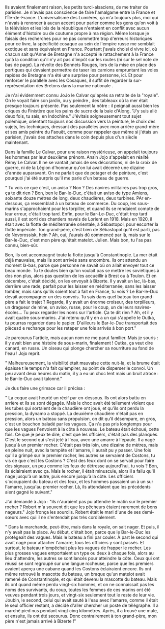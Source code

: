 

Ils avaient finalement raison, les petits turci-alsaciens, de me traiter de parisien. Je n'avais pas conscience de faire l'amalgame entre la France et l'Île-de-France. L'universalisme des Lumières, ça m'a toujours plus, moi qui n'avais à renoncer à aucun accent pour parler comme les gens qu'on voit à la télévision et les lois de la république n'entaient en conflit avec aucun élément d'histoire ou de coutume propre à ma région. 
Même lorsque je faisais des recherches pour ne pas commettre trop d'erreurs historiques pour ce livre, la spécificité cosaque au sein de l'empire russe me semblait exotique et sans équivalent en France. 
Pourtant j'avais choisi d vivre ici, où chacun sait qu'Anne de Bretagne n'a accepté le rattachement à la France qu'à la condition qu'il n'y ait pas d'impôt sur les routes (ni sur le sel note de bas de page). La révolte des Bonnets Rouges, lors de la mise en place des portiques qui devaient permettre de taxer les camions empruntant les voies rapides de Bretagne n'a été une surprise pour personne, ici. 
Et pour renforcer le parallèle avec les Cosaques, il suffit de regarder la sur-représentation des Bretons dans la marine nationale . 

Je n'ai évidemment connu JoJo le Calvar qu'après sa retraite de la "royale". On le voyait faire son jardin, ou y peindre , des tableaux où la mer était presque toujours présente. Pas seulement la nôtre : il peignait aussi bien les criques du Finistère que les pains de sucre de la baie d'Along. 
"J'y suis allé deux fois, tu sais, en Indochine."
J'évitais soigneusement tout sujet polémique, orientant toujours nos discussion vers la peinture, le choix des sujets, les techniques, dressant des parallèles avec mon arrière grand-mère et ses amis peintre du Faouët, comme pour rappeler que même si j'étais un parisien, j'avais des attaches dans le coin depuis plus d'un siècle maintenant. 

Dans la famille Le Calvar, pour une raison mystérieuse, on appelait toujours les hommes par leur deuxième prénom. Ansin Jojo s'appelait en réalité Rémy Le Calvar. Il ne se vantait jamais de ses décorations, ni de la croix de guerre, ni de la Légion d'honneur qu'on lui avait décerné une dizaine d'année auparavant. On ne parlait que de potager et de peinture, c'est pourquoi j'ai été surpris qu'il me parle d'un bateau de guerre. 

" Tu vois ce que c'est, un aviso ? Non ? Des navires militaires pas trop gros, ça te dit rien ? Bon, ben le Bar-le-Duc, c'était un aviso de type Amiens, soixante douze mètres de long, deux chaudières, deux turbines. PAr en-dessous, ça ressemblait à un bateau de commerce. Du coup, les sous-marins s'approchaient pour les torpiller, et quand ils se rendaient compte de leur erreur, c'était trop tard. Enfin, pour le Bar-Le-Duc, c'était trop tard aussi, il est sorti des chantiers navals de Lorient en 1918. Mais en 1920, il était avec la flotte de méditerranée orientale, à Sébastopol, pour escorter la flotte impériale. Ton grand-père, c'est bien de Sébastopol qu'il est parti, pas de Novorossisk, hein ? Ah, oui, j'aurais dû commencé par là, mais sur le Bar-le-Duc, c'est mon père qu'était matelot. Julien. Mais bon, tu l'as pas connu, bien-sûr. 

Bon, ils ont accompagné toute la flotte jusqu'à Constantinople. La mer était déjà mauvaise, mais ils sont arrivés sans encombre. Ils ont attendu un moment là-bas, parce que personne ne savait où on allait envoyer tout ce beau monde. Tu te doutes bien qu'on voulait pas se mettre les soviétiques à dos non plus, alors pas question de les accueillir à Brest ou à Toulon. Et en décembre, c'était décidé, on les envoyait à Bizerte. Il y avait un lac, là-bas, derrière une rade, parfait pour les laisser en méditerranée, sans les laisser tomber, mais sans qu'ils soient tout à fait en France, tu vois ?
Le Bar-le-Duc devait accompagner un des convois. Tu sais dans quel bateau ton grand-père a fait le trajet ? Regarde, il y avait un énorme croiseur, des torpilleurs, un dragueur de mine,  un aviso, russe, pour le coup, un de leurs navires-écoles... Tu peux regarder les noms sur l'article. Ça te dit rien ? Ah, et il y avait quatre sous-marins. J'ai retenu qu'il y en a un qui s'appelle le Outka, tu pourras regarder dans le papier. D'ailleurs le Bar-le-Duc transportait des piècesd e rechange pour les retaper une fois arrivés à bon port."

Je parcourus l'article, mais aucun nom ne me parut familier. Mais je souris : il y avait bien une histoire de sous-marin, finalement ! Outka, ça veut dire canard, en russe. Un oiseau qui plonge chercher sa nourriture au fond de l'eau ! Jojo reprit. 

"
Malheureusement, la visibilité était mauvaise cette nuit-là, et la brume était épaisse t le temps n'a fait qu'empirer, au point de disperser le convoi. Un peu avant deux heures du matin, il y a eu un choc lent mais un bruit atroce : le Bar-le-Duc avait talonné."

Je dus faire une grimace car il précisa : 

" La coque avait heurté un récif par en-dessous. Ils ont alors battu en arrière et ils se sont dégagés. Mais le choc avait été tellement violent que les tubes qui sortaient de la chaudière ont joué, et qu'ils ont perdu la pression, la dynamo a stoppé. La deuxième chaudière n'était pas en pression, alors un bateau sans propulsion, on dit qu'il désempare, en gros, c'est un bouchon baladé par les vagues. 
Ça n'a pas pris longtemps pour que les vagues l'envoient à la côte à nouveau. Le bateau était échoué, cette fois. 
Ce que je peux te dire, c'est que les officiers, c'était pas des planqués. C'est le second qui s'est jeté à l'eau, avec une amarre à l'épaule. Il a nagé jusqu'à un premier rocher. C'était pas très loin, une dizaine de mètres, mais en pleine nuit, avec la tempête et l'amarre, il aurait pu y passer. Une fois qu'il a grimpé sur le premier rocher, les autres se servaient de Costons, tu vis ce que c'est les Costons ? C'est des feux dont on se servait pour faire des signaux, un peu comme les feux de détresse aujourd'hui, tu vois ? Bon, ils éclairaient avec ça. Mais le rocher, il était minuscule, alors il a fallu qu'il nage jusqu'à un autre, puis encore jusqu'à la côte. Les officiers s'occupaient du bateau et des feux, et les hommes passaient un à un sur l'amarre, jusqu'au premier rocher. Là, ils attendaient que les précédents aient gagné le suivant."

 J'ai demandé à Jojo : "ils n'auraient pas pu attendre le matin sur le premier rocher ? Robert m'a souvent dit que les pêcheurs étaient rarement de bons nageurs."
 Jojo fronça les sourcils. Robert était le mari d'une de ses demi-sœurs avec qui il ne s'entendait pas très cordialement. 

 " Dans la marchande, peut-être, mais dans la royale, on sait nager. Et puis, il n'y avait pas la place. Au début, c'était bon, parce que le Bar-le-Duc les protégeait des vagues. Mais le bateau a fini par couler. À part le second qui avait nagé pour attacher l'amarre, tous les officiers y sont passés. Et surtout, le bateau n'empêchait plus les vagues de frapper le rocher. Les plus grosses vagues emportaient un type ou deux à chaque fois, alors au lieu d'attendre, les autres se sont lancés pour atteindre la côte. Ceux qui ont réussi se sont regroupé sur une langue rocheuse, parce que les premiers avaient aperçu une cabane quand les Costons éclairaient encore. Ils ont même retrouvé la mascotte du bateau, un braque qu'un matelot avait ramené de Constantinople, et qui était devenu la mascotte du bateau.  Mais ils ont quand même perdu vingt-six hommes, et on ne connaissait pas les noms des survivants, du coup, toutes les femmes de ces marins ont été veuves pendant trois jours, et vingt-six seulement tout le reste de leur vie. Joubin, le second, celui qui avait sauté à l'eau avec l'amarre, comme il était le seul officier restant, a décidé d'aller chercher un poste de télégraphe. Il a marché pied nus pendant vingt cinq kilomètres. Après, il a trouvé une mule, et ensuite, ils ont été secourus. Donc contrairement à ton grand-père, mon père n'est jamais arrivé à Bizerte !"


